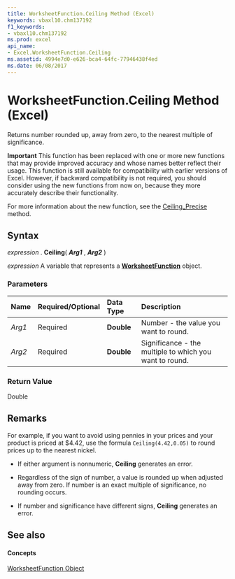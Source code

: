 ```yaml
---
title: WorksheetFunction.Ceiling Method (Excel)
keywords: vbaxl10.chm137192
f1_keywords:
- vbaxl10.chm137192
ms.prod: excel
api_name:
- Excel.WorksheetFunction.Ceiling
ms.assetid: 4994e7d0-e626-bca4-64fc-77946438f4ed
ms.date: 06/08/2017
---
```



# WorksheetFunction.Ceiling Method (Excel)

Returns number rounded up, away from zero, to the nearest multiple of significance.


 **Important**  This function has been replaced with one or more new functions that may provide improved accuracy and whose names better reflect their usage. This function is still available for compatibility with earlier versions of Excel. However, if backward compatibility is not required, you should consider using the new functions from now on, because they more accurately describe their functionality.

For more information about the new function, see the [Ceiling_Precise](Excel.WorksheetFunction.Ceiling_Precise.md) method.

## Syntax

 _expression_ . **Ceiling**( **_Arg1_** , **_Arg2_** )

 _expression_ A variable that represents a **[WorksheetFunction](Excel.WorksheetFunction.md)** object.


### Parameters



|**Name**|**Required/Optional**|**Data Type**|**Description**|
|:-----|:-----|:-----|:-----|
| _Arg1_|Required| **Double**|Number - the value you want to round.|
| _Arg2_|Required| **Double**|Significance - the multiple to which you want to round.|

### Return Value

Double


## Remarks

 For example, if you want to avoid using pennies in your prices and your product is priced at $4.42, use the formula `Ceiling(4.42,0.05)` to round prices up to the nearest nickel.


- If either argument is nonnumeric,  **Ceiling** generates an error.
    
- Regardless of the sign of number, a value is rounded up when adjusted away from zero. If number is an exact multiple of significance, no rounding occurs.
    
- If number and significance have different signs,  **Ceiling** generates an error.
    

## See also


#### Concepts


[WorksheetFunction Object](Excel.WorksheetFunction.md)

